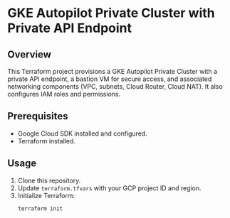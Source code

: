 # GKE Autopilot Private Cluster with Private API Endpoint

## Overview
This Terraform project provisions a GKE Autopilot Private Cluster with a private API endpoint, a bastion VM for secure access, and associated networking components (VPC, subnets, Cloud Router, Cloud NAT). It also configures IAM roles and permissions.

## Prerequisites
- Google Cloud SDK installed and configured.
- Terraform installed.

## Usage
1. Clone this repository.
2. Update `terraform.tfvars` with your GCP project ID and region.
3. Initialize Terraform:
   ```bash
   terraform init